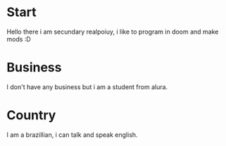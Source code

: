   # Start
  
  Hello there i am secundary realpoiuy, i like to program in doom and make mods :D
  
  # Business

  I don't have any business but i am a student from alura.
  
  # Country
  
  I am a brazillian, i can talk and speak english.

